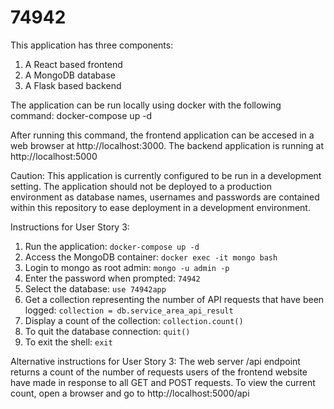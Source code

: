 # 74942

This application has three components:
1. A React based frontend
1. A MongoDB database
1. A Flask based backend

The application can be run locally using docker with the following command:
  docker-compose up -d

After running this command, the frontend application can be accesed in a web browser at http://localhost:3000.
The backend application is running at http://localhost:5000

Caution: This application is currently configured to be run in a development setting. The application should not be deployed to a production environment as database names, usernames and passwords are contained within this repository to ease deployment in a development environment.

Instructions for User Story 3:
1. Run the application: `docker-compose up -d`
1. Access the MongoDB container: `docker exec -it mongo bash`
1. Login to mongo as root admin: `mongo -u admin -p`
1. Enter the password when prompted: `74942`
1. Select the database: `use 74942app`
1. Get a collection representing the number of API requests that have been logged: `collection = db.service_area_api_result`
1. Display a count of the collection: `collection.count()`
1. To quit the database connection: `quit()`
1. To exit the shell: `exit`

Alternative instructions for User Story 3:
The web server /api endpoint returns a count of the number of requests users of the frontend website have made in response to all GET and POST requests.
To view the current count, open a browser and go to http://localhost:5000/api
